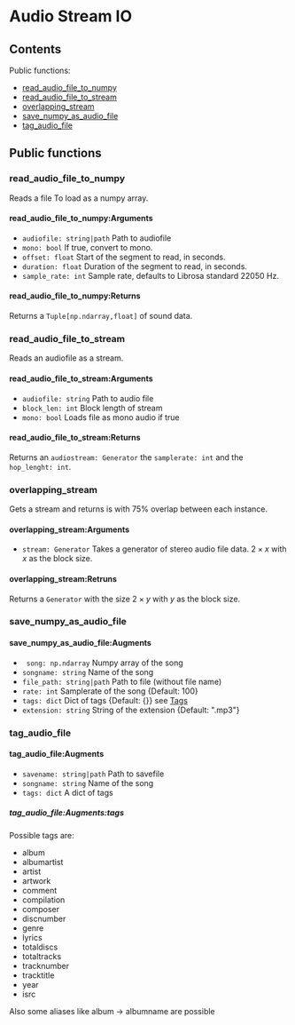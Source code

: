 # Audio Stream IO

## Contents

Public functions:

- [read\_audio\_file\_to\_numpy](#read_audio_file_to_numpy)
- [read\_audio\_file\_to\_stream](#read_audio_file_to_stream)
- [overlapping\_stream](#overlapping_stream)
- [save\_numpy\_as\_audio\_file](#save_numpy_as_audio_file)
- [tag\_audio\_file](#tag_audio_file)

## Public functions

### read_audio_file_to_numpy

Reads a file To load as a numpy array.

#### read_audio_file_to_numpy:Arguments

- `` audiofile: string|path `` Path to audiofile
- `` mono: bool `` If true, convert to mono.
- `` offset: float `` Start of the segment to read, in seconds.
- `` duration: float `` Duration of the segment to read, in seconds.
- `` sample_rate: int `` Sample rate, defaults to Librosa standard 22050 Hz.

#### read_audio_file_to_numpy:Returns

Returns a ``Tuple[np.ndarray,float]`` of sound data.

### read_audio_file_to_stream

Reads an audiofile as a stream.

#### read_audio_file_to_stream:Arguments

- `` audiofile: string `` Path to audio file
- `` block_len: int `` Block length of stream
- `` mono: bool `` Loads file as mono audio if true

#### read_audio_file_to_stream:Returns

Returns an `` audiostream: Generator `` the `` samplerate: int `` and the `` hop_lenght: int ``.

### overlapping_stream

Gets a stream and returns is with 75% overlap between each instance.

#### overlapping_stream:Arguments

- `` stream: Generator `` Takes a generator of stereo audio file data. $2\times x$ with $x$ as the block size.

#### overlapping_stream:Retruns

Returns a `` Generator `` with the size $2\times y$ with $y$ as the block size.

### save_numpy_as_audio_file

#### save_numpy_as_audio_file:Augments

- `` song: np.ndarray`` Numpy array of the song
- `` songname: string `` Name of the song
- `` file_path: string|path `` Path to file (without file name)
- `` rate: int `` Samplerate of the song {Default: 100}
- `` tags: dict `` Dict of tags {Default: {}} see [Tags](#tag_audio_file)
- `` extension: string `` String of the extension {Default: ".mp3"}

### tag_audio_file

#### tag_audio_file:Augments

- `` savename: string|path `` Path to savefile
- `` songname: string `` Name of the song
- `` tags: dict `` A dict of tags

##### tag_audio_file:Augments:tags

Possible tags are:

- album
- albumartist
- artist
- artwork
- comment
- compilation
- composer
- discnumber
- genre
- lyrics
- totaldiscs
- totaltracks
- tracknumber
- tracktitle
- year
- isrc

Also some aliases like album -> albumname are possible
